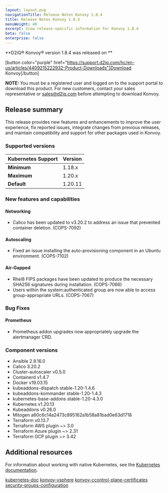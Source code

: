 ```yaml
---
layout: layout.pug
navigationTitle: Release Notes Konvoy 1.8.4
title: Release Notes Konvoy 1.8.4
menuWeight: 40
excerpt: View release-specific information for Konvoy 1.8.4
beta: false
enterprise: false
---
```

<!-- markdownlint-disable MD034 -->

**D2iQ&reg; Konvoy&reg; version 1.8.4 was released on **

[button color="purple" href="https://support.d2iq.com/hc/en-us/articles/4409215222932-Product-Downloads"]Download Konvoy[/button]

<p class="message--note"><strong>NOTE: </strong>You must be a registered user and logged on to the support portal to download this product. For new customers, contact your sales representative or <a href="mailto:sales@d2iq.com">sales@d2iq.com</a> before attempting to download Konvoy.</p>

## Release summary

This release provides new features and enhancements to improve the user experience, fix reported issues, integrate changes from previous releases, and maintain compatibility and support for other packages used in Konvoy.

### Supported versions

| Kubernetes Support | Version |
| ------------------ | ------- |
| **Minimum**  | 1.18.x  |
| **Maximum**  | 1.20.x  |
| **Default**  | 1.20.11  |

### New features and capabilities

#### Networking

- Calico has been updated to v3.20.2 to address an issue that prevented container deletion. (COPS-7092)

#### Autoscaling

- Fixed an issue installing the auto-provisioning component in an Ubuntu environment. (COPS-7102)

#### Air-Gapped

- Rhel8 FIPS packages have been updated to produce the necessary SHA256 signatures during installation. (COPS-7066)
- Users within the system:authenticated group are now able to access group-appropriate URLs. (COPS-7067)

### Bug Fixes

#### Prometheus

-  Prometheus addon upgrades now appropriately upgrade the alertmanager CRD.

### Component versions

- Ansible 2.9.16.0
- Calico 3.20.2
- Cluster-autoscaler v0.5.0
- Containerd v1.4.7
- Docker v19.03.15
- kubeaddons-dispatch stable-1.20-1.4.6
- kubeaddons-kommander stable-1.20-1.4.3
- kubernetes-base-addons stable-1.20-4.3.0
- Kubernetes v1.20.13
- Kubeaddons v0.26.0
- Mitogen a60c6c14a2473c895162a1b58a81bad0e63d1718
- Terraform v0.13.7
- Terraform AWS plugin ~> 3.0
- Terraform Azure plugin ~> 2.31
- Terraform GCP plugin ~> 3.42


## Additional resources

For information about working with native Kubernetes, see the [Kubernetes documentation](https://kubernetes.io/docs/home/).

[kubernetes-doc](https://kubernetes.io/docs/home/)
[konvoy-vsphere](/../../install/install-vsphere)
[konvoy-ccontrol-plane-certificates](/../../networking/control-plane-certificates/)
[security-groups-configuration](/../../install/install-aws/advanced-provisioning#security-groups)
